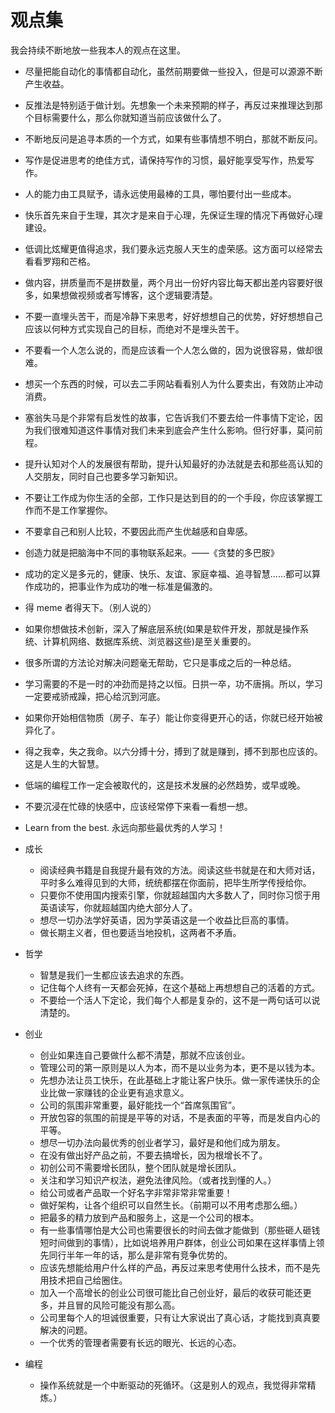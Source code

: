 # 观点集

我会持续不断地放一些我本人的观点在这里。

-   尽量把能自动化的事情都自动化，虽然前期要做一些投入，但是可以源源不断产生收益。
-   反推法是特别适于做计划。先想象一个未来预期的样子，再反过来推理达到那个目标需要什么，那么你就知道当前应该做什么了。
-   不断地反问是追寻本质的一个方式，如果有些事情想不明白，那就不断反问。
-   写作是促进思考的绝佳方式，请保持写作的习惯，最好能享受写作，热爱写作。
-   人的能力由工具赋予，请永远使用最棒的工具，哪怕要付出一些成本。
-   快乐首先来自于生理，其次才是来自于心理，先保证生理的情况下再做好心理建设。
-   低调比炫耀更值得追求，我们要永远克服人天生的虚荣感。这方面可以经常去看看罗翔和芒格。
-   做内容，拼质量而不是拼数量，两个月出一份好内容比每天都出差内容要好很多，如果想做视频或者写博客，这个逻辑要清楚。
-   不要一直埋头苦干，而是冷静下来思考，好好想想自己的优势，好好想想自己应该以何种方式实现自己的目标，而绝对不是埋头苦干。
-   不要看一个人怎么说的，而是应该看一个人怎么做的，因为说很容易，做却很难。
-   想买一个东西的时候，可以去二手网站看看别人为什么要卖出，有效防止冲动消费。
-   塞翁失马是个非常有启发性的故事，它告诉我们不要去给一件事情下定论，因为我们很难知道这件事情对我们未来到底会产生什么影响。但行好事，莫问前程。
-   提升认知对个人的发展很有帮助，提升认知最好的办法就是去和那些高认知的人交朋友，同时自己也要多学习新知识。
-   不要让工作成为你生活的全部，工作只是达到目的的一个手段，你应该掌握工作而不是工作掌握你。
-   不要拿自己和别人比较，不要因此而产生优越感和自卑感。
-   创造力就是把脑海中不同的事物联系起来。——《贪婪的多巴胺》
-   成功的定义是多元的，健康、快乐、友谊、家庭幸福、追寻智慧……都可以算作成功的，把事业作为成功的唯一标准是偏激的。
-   得 meme 者得天下。（别人说的）
-   如果你想做技术创新，深入了解底层系统(如果是软件开发，那就是操作系统、计算机网络、数据库系统、浏览器这些)是至关重要的。
-   很多所谓的方法论对解决问题毫无帮助，它只是事成之后的一种总结。
-   学习需要的不是一时的冲劲而是持之以恒。日拱一卒，功不唐捐。所以，学习一定要戒骄戒躁，把心给沉到河底。
-   如果你开始相信物质（房子、车子）能让你变得更开心的话，你就已经开始被异化了。
-   得之我幸，失之我命。以六分搏十分，搏到了就是赚到，搏不到那也应该的。这是人生的大智慧。
-   低端的编程工作一定会被取代的，这是技术发展的必然趋势，或早或晚。
-   不要沉浸在忙碌的快感中，应该经常停下来看一看想一想。
-   Learn from the best. 永远向那些最优秀的人学习！

-   成长

    -   阅读经典书籍是自我提升最有效的方法。阅读这些书就是在和大师对话，平时多么难得见到的大师，统统都摆在你面前，把毕生所学传授给你。
    -   只要你不使用国内搜索引擎，你就超越国内大多数人了，同时你习惯于用英语读写，你就超越国内绝大部分人了。
    -   想尽一切办法学好英语，因为学英语这是一个收益比巨高的事情。
    -   做长期主义者，但也要适当地投机，这两者不矛盾。

-   哲学

    -   智慧是我们一生都应该去追求的东西。
    -   记住每个人终有一天都会死掉，在这个基础上再想想自己的活着的方式。
    -   不要给一个活人下定论，我们每个人都是复杂的，这不是一两句话可以说清楚的。

-   创业

    -   创业如果连自己要做什么都不清楚，那就不应该创业。
    -   管理公司的第一原则是以人为本，而不是以业务为本，更不是以钱为本。
    -   先想办法让员工快乐，在此基础上才能让客户快乐。做一家传递快乐的企业比做一家赚钱的企业更有追求意义。
    -   公司的氛围非常重要，最好能找一个“首席氛围官”。
    -   开放包容的氛围的前提是平等的对话，不是表面的平等，而是发自内心的平等。
    -   想尽一切办法向最优秀的创业者学习，最好是和他们成为朋友。
    -   在没有做出好产品之前，不要去搞增长，因为根增长不了。
    -   初创公司不需要增长团队，整个团队就是增长团队。
    -   关注和学习知识产权法，避免法律风险。（或者找到懂的人。）
    -   给公司或者产品取一个好名字非常非常非常重要！
    -   做好架构，让各个组织可以自然生长。（前期可以不用考虑那么细。）
    -   把最多的精力放到产品和服务上，这是一个公司的根本。
    -   有一些事情哪怕是大公司也需要很长的时间去做才能做到（那些砸人砸钱短时间做到的事情），比如说培养用户群体，创业公司如果在这样事情上领先同行半年一年的话，那么是非常有竞争优势的。
    -   应该先想能给用户什么样的产品，再反过来思考使用什么技术，而不是先用技术把自己给圈住。
    -   加入一个高增长的创业公司很可能比自己创业好，最后的收获可能还更多，并且冒的风险可能没有那么高。
    -   公司里每个人的坦诚很重要，只有让大家说出了真心话，才能找到真真要解决的问题。
    -   一个优秀的管理者需要有长远的眼光、长远的心态。

-   编程
    -   操作系统就是一个中断驱动的死循环。（这是别人的观点，我觉得非常精炼。）
